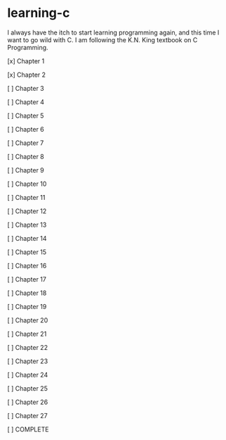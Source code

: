 # learning-c
I always have the itch to start learning programming again, and this time I want to go wild with C. I am following the K.N. King textbook on C Programming.

[x] Chapter 1

[x] Chapter 2

[ ] Chapter 3

[ ] Chapter 4

[ ] Chapter 5

[ ] Chapter 6

[ ] Chapter 7

[ ] Chapter 8

[ ] Chapter 9

[ ] Chapter 10

[ ] Chapter 11

[ ] Chapter 12

[ ] Chapter 13

[ ] Chapter 14

[ ] Chapter 15

[ ] Chapter 16

[ ] Chapter 17

[ ] Chapter 18

[ ] Chapter 19

[ ] Chapter 20

[ ] Chapter 21

[ ] Chapter 22

[ ] Chapter 23

[ ] Chapter 24

[ ] Chapter 25

[ ] Chapter 26

[ ] Chapter 27

[ ] COMPLETE
